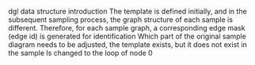 dgl data structure introduction
The template is defined initially, and in the subsequent sampling process, the graph structure of each sample is different.
Therefore, for each sample graph, a corresponding edge mask (edge id) is generated for identification
Which part of the original sample diagram needs to be adjusted, the template exists, but it does not exist in the sample
Is changed to the loop of node 0